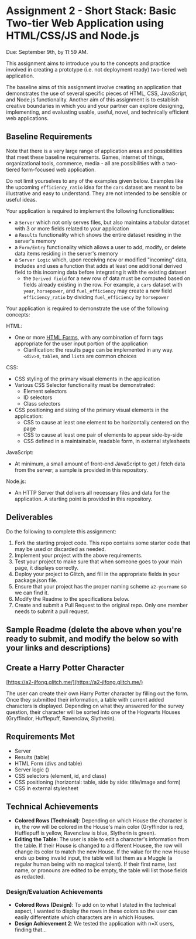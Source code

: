 Assignment 2 - Short Stack: Basic Two-tier Web Application using HTML/CSS/JS and Node.js  
===

Due: September 9th, by 11:59 AM.

This assignment aims to introduce you to the concepts and practice involved in creating a prototype (i.e. not deployment ready) two-tiered web application. 

The baseline aims of this assignment involve creating an application that demonstrates the use of several specific pieces of HTML, CSS, JavaScript, and Node.js functionality.
Another aim of this assignment is to establish creative boundaries in which you and your partner can explore designing, implementing, and evaluating usable, useful, novel, and technically efficient web applications.

Baseline Requirements
---

Note that there is a very large range of application areas and possibilities that meet these baseline requirements.
Games, internet of things, organizational tools, commerce, media - all are possibilities with a two-tiered form-focused web application.

Do not limit yourselves to any of the examples given below. 
Examples like the upcoming `efficiency_ratio` idea for the `cars` dataset are meant to be illustrative and easy to understand.
They are not intended to be sensible or useful ideas.

Your application is required to implement the following functionalities:

- a `Server` which not only serves files, but also maintains a tabular dataset with 3 or more fields related to your application
- a `Results` functionality which shows the entire dataset residing in the server's memory
- a `Form/Entry` functionality which allows a user to add, modify, or delete data items residing in the server's memory
- a `Server Logic` which, upon receiving new or modified "incoming" data, includes and uses a function that adds at least one additional derived field to this incoming data before integrating it with the existing dataset
    - the `Derived field` for a new row of data must be computed based on fields already existing in the row. For example, a `cars` dataset with `year`, `horsepower`, and `fuel_efficiency` may create a new field `efficiency_ratio` by dividing `fuel_efficiency` by `horsepower`

Your application is required to demonstrate the use of the following concepts:

HTML:
- One or more [HTML Forms](https://developer.mozilla.org/en-US/docs/Learn/HTML/Forms), with any combination of form tags appropriate for the user input portion of the application
    - Clarification: the results page can be implemented in any way. `<div>`s, `table`s, and `list`s are common choices

CSS:
- CSS styling of the primary visual elements in the application
- Various CSS Selector functionality must be demonstrated:
    - Element selectors
    - ID selectors
    - Class selectors
- CSS positioning and sizing of the primary visual elements in the application:
    - CSS to cause at least one element to be horizontally centered on the page
    - CSS to cause at least one pair of elements to appear side-by-side
    - CSS defined in a maintainable, readable form, in external stylesheets 

JavaScript:
- At minimum, a small amount of front-end JavaScript to get / fetch data from the server; a sample is provided in this repository.

Node.js:
- An HTTP Server that delivers all necessary files and data for the application. A starting point is provided in this repository.

Deliverables
---

Do the following to complete this assignment:

1. Fork the starting project code. This repo contains some starter code that may be used or discarded as needed.
2. Implement your project with the above requirements.
3. Test your project to make sure that when someone goes to your main page, it displays correctly.
4. Deploy your project to Glitch, and fill in the appropriate fields in your package.json file.
5. Ensure that your project has the proper naming scheme `a2-yourname` so we can find it.
6. Modify the Readme to the specifications below.
7. Create and submit a Pull Request to the original repo. Only one member needs to submit a pull request.

Sample Readme (delete the above when you're ready to submit, and modify the below so with your links and descriptions)
---

## Create a Harry Potter Character
[https://a2-jlfong.glitch.me/](https://a2-jlfong.glitch.me/)

The user can create their own Harry Potter character by filling out the form.  Once they submitted their information, a table with current added characters is displayed.
Depending on what they answered for the survey question, their character will be sorted into one of the Hogwarts Houses (Gryffindor, Hufflepuff, Ravenclaw, Slytherin).

## Requirements Met
- Server
- Results (table)
- HTML Form (divs and table)
- Server logic ()
- CSS selectors (element, id, and class)
- CSS positioning (horizontal: table, side by side: title/image and form)
- CSS in external stylesheet

## Technical Achievements
- **Colored Rows (Technical)**: Depending on which House the character is in, the row will be colored in the House's main color (Gryffindor is red, 
Hufflepuff is yellow, Ravenclaw is blue, Slytherin is green).
- **Editing the Table**: The user is able to edit a character's information from the table.  If their House is changed to a different Housee, the row will change its 
color to match the new House.  If the value for the new House ends up being invalid input, the table will list them as a Muggle (a regular human being with no magical talent).
If their first name, last name, or pronouns are edited to be empty, the table will list those fields as redacted.

### Design/Evaluation Achievements
- **Colored Rows (Design)**: To add on to what I stated in the technical aspect, I wanted to display the rows in these colors so the user can easily differentiate
which characters are in which Houses.
- **Design Achievement 2**: We tested the application with n=X users, finding that...
